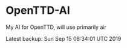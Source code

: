 # OpenTTD-AI
My AI for OpenTTD, will use primarily air

Latest backup: Sun Sep 15 08:34:01 UTC 2019
